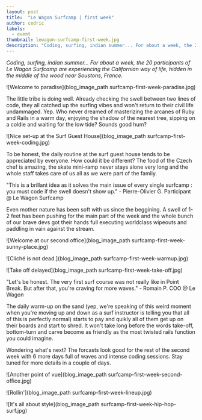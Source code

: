 ```yaml
---
layout: post
title:  "Le Wagon Surfcamp | first week"
author: cedric
labels:
  - event
thumbnail: lewagon-surfcamp-first-week.jpg
description: "Coding, surfing, indian summer... For about a week, the 20 participants of Le Wagon Surfcamp are experiencing the Californian way of life, hidden in the middle of the wood near Soustons, France."
---
```


<em>Coding, surfing, indian summer... For about a week, the 20 participants of Le Wagon Surfcamp are experiencing the Californian way of life, hidden in the middle of the wood near Soustons, France.</em>

![Welcome to paradise](blog_image_path surfcamp-first-week-paradise.jpg)

The little tribe is doing well. Already checking the swell between two lines of code, they all catched up the surfing vibes and won't return to their civil life undammaged. Yep. Who never dreamed of masterizing the arcanes of Ruby and Rails in a warm day, enjoying the shadow of the nearest tree, sipping on a coldie and waiting for the low tide? Sounds good hum?

![Nice set-up at the Surf Guest House](blog_image_path surfcamp-first-week-coding.jpg)

To be honest, the daily routine at the surf guest house tends to be appreciated by everyone. How could it be different? The food of the Czech chef is amazing, the skate mini-ramp never stays alone very long and the whole staff takes care of us all as we were part of the family.

"This is a brillant idea as it solves the main issue of every single surfcamp : you must code if the swell doesn't show up." - Pierre-Olivier G. Participant @ Le Wagon Surfcamp

Even mother nature has been soft with us since the beggining. A swell of 1-2 feet has been pushing for the main part of the week and the whole bunch of our brave devs got their hands full executing worldclass wipeouts and paddling in vain against the stream.

![Welcome at our second office](blog_image_path surfcamp-first-week-sunny-place.jpg)

![Cliché is not dead.](blog_image_path surfcamp-first-week-warmup.jpg)

![Take off delayed](blog_image_path surfcamp-first-week-take-off.jpg)

"Let's be honest. The very first surf course was not really like in Point Break. But after that, you're craving for more waves." - Romain P. COO @ Le Wagon

The daily warm-up on the sand (yep, we're speaking of this weird moment when you're moving up and down as a surf instructor is telling you that all of this is perfectly normal) starts to pay and quikly all of them get up on their boards and start to shred. It won't take long before the words take-off, bottom-turn and carve become as friendly as the most twisted rails function you could imagine.

Wondering what's next? The forcasts look good for the rest of the second week with 6 more days full of waves and intense coding sessions. Stay tuned for more details in a couple of days.

![Another point of vue](blog_image_path surfcamp-first-week-second-office.jpg)

![Rollin'](blog_image_path surfcamp-first-week-lineup.jpg)

![It's all about style](blog_image_path surfcamp-first-week-hip-hop-surf.jpg)
